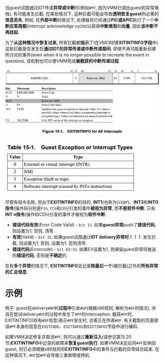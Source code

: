 
当guest试图通过IDT传递**异常或中断**时(例如`#PF`, 因为VMM已调出guest的异常堆栈), 有可能发生拦截.  在某些情况下, 这种拦截可能会导致**透明恢复guest**所必需的**信息丢失**.  例如, 在**外部中断**的情况下, 处理器将已经通过**PIC或APIC**执行了一个**中断应答周期**(interrupt acknowledge cycle)以获得**中断类型**和**向量**, 因此**该中断不再挂起**. 

为了**从这种情况中恢复过来**, 所有拦截都**指示**了(在VMCB的**EXITINTINFO字段**中)这些拦截是否发生在**通过IDT的异常传递或中断传递期间**.  即使不再可能重新创建所讨论的事件(even when it is no longer possible to recreate the event in question), 该机制也可以使VMM完成**被截获的中断传递过程**. 

![2020-09-16-21-59-28.png](./images/2020-09-16-21-59-28.png)

![2020-09-16-22-00-21.png](./images/2020-09-16-22-00-21.png)

尽管有指令名称, 但出于**EXITINTINFO**的目的, **INT1**(也称为`ICEBP`)、**INT3**和**INTO指令**(操作码分别是`F1h`, `CCh`和`CEh`)引发的事件**被视为异常**, 而**不是软件中断**.  只有**INT n指令**(操作码CDh)引发的事件才被视为**软件中断**. 

* **错误代码有效**(Error Code Valid) - `bit 11`. 如果**guest异常**push了**错误代码**, 则设置为1; 否则, 清零. 
* **有效**(Valid) - `bit 31`. 如果guest试图通过**IDT delivery异常时！！！** 发生拦截, 则设置为1; 否则, 设置为1.  否则清零. 
* **错误代码**(Errorcode) - `bit 63:32`.  如果EV设置为1, 则保留guest异常将推送的**错误代码**; 否则是**不确定**的. 

在有**多个异常**的情况下, **EXITINTINFO**会记录**除最后一个**(被拦截)之外的**所有异常的汇总信息**. 

# 示例

例子: guest在delivery`#NP`的**过程中**引发`#GP`(根据x86规则, 解析为`#DF`的情况), 并且在尝试delivery`#DF`的过程中发生了`#PF`的interception.  截获`#PF`时, EXITINTINFO(存有`#DF`信息)表示`#PF`发生时, 访客正在传递`#DF`.  有关截取的页面错误`#PF`本身的信息在`EXITCODE`、`EXITINFO1`和`EXITINFO2`字段中进行编码.  

如果VMM决定修复并取消`#PF`, 则可以通过**重新注入**(请参见第15.20节)**EXITINTINFO**中记录的故障来**恢复guest执行**.  如果VMM决定应将`#PF`反映回guest, 则它必须根据x86规则将**EXITINTINFO**中的事件与拦截的异常结合起来.  在这种情况下, `#DF`加`#PF`会导致三重故障或停机. 